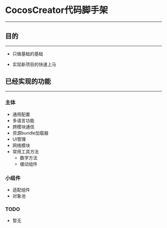 # CocosCreator代码脚手架
---

## 目的

---

- 只做基础的基础

- 实现新项目的快速上马

  

## 已经实现的功能

---

### 主体

- 通用配置
- 多语言功能
- 跨模块通信
- 资源bundle加载器
- UI管理
- 网络模块
- 常用工具方法
  - 数学方法
  - 缓动组件

### 小组件

- 适配组件
- 对象池

### TODO

* 暂无
